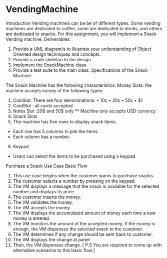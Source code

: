 # VendingMachine
Introduction
Vending machines can be be of different types. Some vending machines are dedicated to coffee,
some are dedicated to drinks, and others are dedicated to snacks. For this assignment, you will
implement a Snack Vending machine.
Deliverables:
1. Provide a UML diagram/s to illustrate your understanding of Object Oriented design
techniques and concepts.
2. Provide a code skeleton to the design.
3. Implement the SnackMachine class
4. Provide a test suite to the main class.
Specifications of the Snack Machine.

The Snack Machine has the following characteristics:
Money Slots: the machine accepts money of the following types:
 1. CoinSlot: There are four denominations: • 10c • 20c • 50c • $1
 2. CardSlot : all cards accepted
 3. Notes Slot :20$ and 50$ only
 **  Machine only accepts USD currency
 4. Snack Slots
 5. The machine has five rows to display snack items.
 * Each row has 5 columns to pile the items.
 * Each column has a number.
 6. Keypad
 * Users can select the items to be purchased using a keypad.

Purchase a Snack Use Case
Basic Flow
1. This use case begins when the customer wants to purchase snacks.
2. The customer selects a number by pressing on the keypad.
3. The VM displays a message that the snack is available for the selected number and
displays its price.
4. The customer inserts the money.
5. The VM validates the money.
6. The VM accepts the money.
7. The VM displays the accumulated amount of money each time a new money is entered.
8. The VM monitors the amount of the accepted money, If the money is enough, the VM
dispenses the selected snack to the customer.
9. The VM determines if any change should be sent back to customer.
10. The VM displays the change at panel.
11. Then, the VM dispenses change.
[ P.S You are required to come up with alternative scenarios to this basic flow.]
